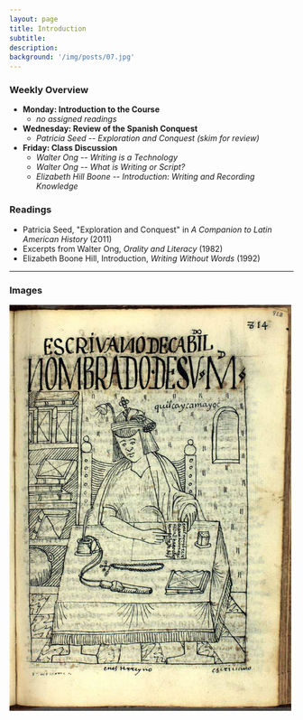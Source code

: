 ```yaml
---
layout: page
title: Introduction
subtitle:
description:
background: '/img/posts/07.jpg'
---
```


### Weekly Overview

+ __Monday: Introduction to the Course__
    - *no assigned readings*
+ __Wednesday: Review of the Spanish Conquest__
    - *Patricia Seed -- Exploration and Conquest (skim for review)*
+ __Friday: Class Discussion__
    - *Walter Ong -- Writing is a Technology*
    - *Walter Ong -- What is Writing or Script?*
    - *Elizabeth Hill Boone -- Introduction: Writing and Recording Knowledge*



### Readings

* Patricia Seed, "Exploration and Conquest" in *A Companion to Latin American History* (2011)
* Excerpts from Walter Ong, *Orality and Literacy* (1982)
* Elizabeth Boone Hill, Introduction, *Writing Without Words* (1992)

---
### Images
<img id="myImg" src="/img/posts/07.jpg" alt="Notary Drafts a Will" width="500px">
